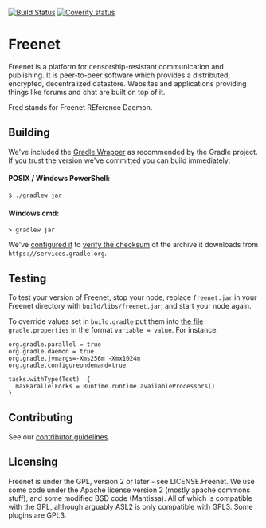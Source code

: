 [![Build Status](https://travis-ci.org/freenet/fred.svg?branch=next)](https://travis-ci.org/freenet/fred)
[![Coverity status](https://scan.coverity.com/projects/2316/badge.svg?flat=1)](https://scan.coverity.com/projects/freenet-fred-staging)

# Freenet

Freenet is a platform for censorship-resistant communication and publishing. It is peer-to-peer
software which provides a distributed, encrypted, decentralized datastore. Websites and applications
providing things like forums and chat are built on top of it.

Fred stands for Freenet REference Daemon.

## Building

We've included the [Gradle Wrapper](https://docs.gradle.org/3.2/userguide/gradle_wrapper.html) as
recommended by the Gradle project. If you trust the version we've committed you can build
immediately:

#### POSIX / Windows PowerShell:

    $ ./gradlew jar

#### Windows cmd:

    > gradlew jar

We've [configured it](gradle/wrapper/gradle-wrapper.properties) to [verify the checksum](https://docs.gradle.org/3.2/userguide/gradle_wrapper.html#sec:verification)
of the archive it downloads from `https://services.gradle.org`.

## Testing

To test your version of Freenet, stop your node, replace `freenet.jar` in your
Freenet directory with `build/libs/freenet.jar`, and start your node again.

To override values set in `build.gradle` put them into [the file](https://docs.gradle.org/3.2/userguide/build_environment.html)
`gradle.properties` in the format `variable = value`. For instance:

    org.gradle.parallel = true
    org.gradle.daemon = true
    org.gradle.jvmargs=-Xms256m -Xmx1024m
    org.gradle.configureondemand=true

    tasks.withType(Test)  {
      maxParallelForks = Runtime.runtime.availableProcessors()
    }

## Contributing

See our [contributor guidelines](CONTRIBUTING.md).

## Licensing
Freenet is under the GPL, version 2 or later - see LICENSE.Freenet. We use some
code under the Apache license version 2 (mostly apache commons stuff), and some
modified BSD code (Mantissa). All of which is compatible with the GPL, although
arguably ASL2 is only compatible with GPL3. Some plugins are GPL3.
